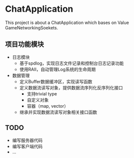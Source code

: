 # ChatApplication
This project is about a ChatApplication which bases on Value GameNetworkingSoekets.

## 项目功能模块
+ 日志模块
    * 基于spdlog，实现日志文件记录和控制台日志记录功能
    * 使用RAII，自动管理Log系统的生命周期
+ 数据管理
    * 定义Buffer数据缓冲区，实现读写函数
    * 定义数据流读写对象，提供数据流序列化反序列化接口
        - 支持trivial type
        - 自定义对象
        - 容器（map, vector）
    * 继承并实现数据流读写对象相关接口函数
## TODO
+ 编写服务器代码
+ 编写客户端代码
+ ...
